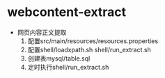 # webcontent-extract
- 网页内容正文提取
    1. 配置src/main/resources/resources.properties
    2. 配置shell/loadxpath.sh shell/run_extract.sh
    3. 创建表mysql/table.sql
    4. 定时执行shell/run_extract.sh